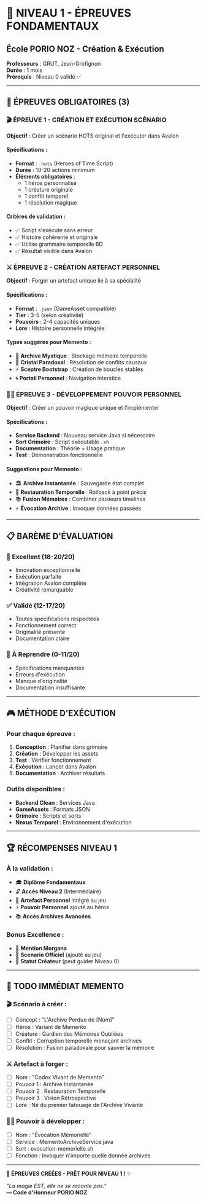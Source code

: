 # 🌟 NIVEAU 1 - ÉPREUVES FONDAMENTAUX
## École PORIO NOZ - Création & Exécution

**Professeurs** : GRUT, Jean-Grofignon  
**Durée** : 1 mois  
**Prérequis** : Niveau 0 validé ✅  

---

## 🎯 **ÉPREUVES OBLIGATOIRES (3)**

### 🎬 **ÉPREUVE 1 - CRÉATION ET EXÉCUTION SCÉNARIO**
**Objectif** : Créer un scénario HOTS original et l'exécuter dans Avalon

#### **Spécifications** :
- **Format** : `.hots` (Heroes of Time Script)
- **Durée** : 10-20 actions minimum
- **Éléments obligatoires** :
  - 1 héros personnalisé
  - 1 créature originale  
  - 1 conflit temporel
  - 1 résolution magique

#### **Critères de validation** :
- ✅ Script s'exécute sans erreur
- ✅ Histoire cohérente et originale
- ✅ Utilise grammaire temporelle 6D
- ✅ Résultat visible dans Avalon

### ⚔️ **ÉPREUVE 2 - CRÉATION ARTEFACT PERSONNEL**
**Objectif** : Forger un artefact unique lié à sa spécialité

#### **Spécifications** :
- **Format** : `.json` (GameAsset compatible)
- **Tier** : 3-5 (selon créativité)
- **Pouvoirs** : 2-4 capacités uniques
- **Lore** : Histoire personnelle intégrée

#### **Types suggérés pour Memento** :
- 📜 **Archive Mystique** : Stockage mémoire temporelle
- 🔮 **Cristal Paradoxal** : Résolution de conflits causaux  
- ⚡ **Sceptre Bootstrap** : Création de boucles stables
- 🌀 **Portail Personnel** : Navigation interstice

### 🧙‍♂️ **ÉPREUVE 3 - DÉVELOPPEMENT POUVOIR PERSONNEL**
**Objectif** : Créer un pouvoir magique unique et l'implémenter

#### **Spécifications** :
- **Service Backend** : Nouveau service Java si nécessaire
- **Sort Grimoire** : Script exécutable `.sh`
- **Documentation** : Théorie + Usage pratique
- **Test** : Démonstration fonctionnelle

#### **Suggestions pour Memento** :
- 🏛️ **Archive Instantanée** : Sauvegarde état complet
- 🔄 **Restauration Temporelle** : Rollback à point précis
- 📚 **Fusion Mémoires** : Combiner plusieurs timelines
- ⚡ **Évocation Archive** : Invoquer données passées

---

## 📋 **BARÈME D'ÉVALUATION**

### **🌟 Excellent (18-20/20)**
- Innovation exceptionnelle
- Exécution parfaite
- Intégration Avalon complète
- Créativité remarquable

### **✅ Validé (12-17/20)**
- Toutes spécifications respectées
- Fonctionnement correct
- Originalité présente
- Documentation claire

### **🔄 À Reprendre (0-11/20)**
- Spécifications manquantes
- Erreurs d'exécution
- Manque d'originalité
- Documentation insuffisante

---

## 🎮 **MÉTHODE D'EXÉCUTION**

### **Pour chaque épreuve** :
1. **Conception** : Planifier dans grimoire
2. **Création** : Développer les assets
3. **Test** : Vérifier fonctionnement
4. **Exécution** : Lancer dans Avalon
5. **Documentation** : Archiver résultats

### **Outils disponibles** :
- **Backend Clean** : Services Java
- **GameAssets** : Formats JSON
- **Grimoire** : Scripts et sorts
- **Nexus Temporel** : Environnement d'exécution

---

## 🏆 **RÉCOMPENSES NIVEAU 1**

### **À la validation** :
- 🎓 **Diplôme Fondamentaux** 
- 🔓 **Accès Niveau 2** (Intermédiaire)
- 🎁 **Artefact Personnel** intégré au jeu
- ⚡ **Pouvoir Personnel** ajouté au héros
- 📚 **Accès Archives Avancées**

### **Bonus Excellence** :
- 🌟 **Mention Morgana** 
- 🎯 **Scenario Officiel** (ajouté au jeu)
- 👑 **Statut Créateur** (peut guider Niveau 0)

---

## 📝 **TODO IMMÉDIAT MEMENTO**

### **🎬 Scénario à créer** :
- [ ] Concept : "L'Archive Perdue de [Nom]"
- [ ] Héros : Variant de Memento
- [ ] Créature : Gardien des Mémoires Oubliées
- [ ] Conflit : Corruption temporelle menaçant archives
- [ ] Résolution : Fusion paradoxale pour sauver la mémoire

### **⚔️ Artefact à forger** :
- [ ] Nom : "Codex Vivant de Memento"
- [ ] Pouvoir 1 : Archive Instantanée
- [ ] Pouvoir 2 : Restauration Temporelle
- [ ] Pouvoir 3 : Vision Rétrospective
- [ ] Lore : Né du premier tatouage de l'Archive Vivante

### **🧙‍♂️ Pouvoir à développer** :
- [ ] Nom : "Évocation Mémorielle"
- [ ] Service : MementoArchiveService.java
- [ ] Sort : evocation-memorielle.sh
- [ ] Fonction : Invoquer n'importe quelle donnée archivée

---

**🏫 ÉPREUVES CRÉÉES - PRÊT POUR NIVEAU 1 !** ✨

*"La magie EST, elle ne se raconte pas."*  
**— Code d'Honneur PORIO NOZ**